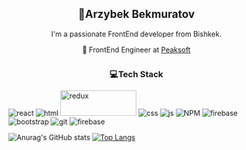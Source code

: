 # <h2 align="center">👋Arzybek Bekmuratov</h2>
<p align="center">I'm a passionate FrontEnd developer from Bishkek.</p>
<p align="center"> 💼 FrontEnd Engineer at <a href='https://github.com/mypeaksoft'>Peaksoft</a></p>

## <h3 align="center">💻Tech Stack</h3>
<p align="left">
  <img src="https://www.vectorlogo.zone/logos/reactjs/reactjs-ar21.svg" alt="react"/>
  <img src="https://www.vectorlogo.zone/logos/w3_html5/w3_html5-ar21.svg" alt="html"/>
  <img width="150px" height="50px" src="https://upload.wikimedia.org/wikipedia/commons/3/30/Redux_Logo.png" alt="redux"/>
  <img src="https://www.vectorlogo.zone/logos/w3_css/w3_css-ar21.svg" alt="css"/>
  <img src="https://www.vectorlogo.zone/logos/javascript/javascript-ar21.svg" alt="js"/>
  <img src="https://www.vectorlogo.zone/logos/npmjs/npmjs-ar21.svg" alt="NPM"/>
  <img src="https://www.vectorlogo.zone/logos/firebase/firebase-ar21.svg" alt="firebase"/>
  <img src="https://www.vectorlogo.zone/logos/getbootstrap/getbootstrap-ar21.svg" alt="bootstrap"/>
  <img src="https://www.vectorlogo.zone/logos/github/github-ar21.svg" alt="git"/>
  <img src="https://www.vectorlogo.zone/logos/firebase/firebase-ar21.svg" alt="firebase"/>
</p>

![Anurag's GitHub stats](https://github-readme-stats.vercel.app/api?username=arzybekb&count_private=true)
[![Top Langs](https://github-readme-stats.vercel.app/api/top-langs/?username=arzybekb&layout=compact)](https://github.com/anuraghazra/github-readme-stats)
<!--
**arzybekb/arzybekb** is a ✨ _special_ ✨ repository because its `README.md` (this file) appears on your GitHub profile.

Here are some ideas to get you started:

- 🔭 I’m currently working on ...
- 🌱 I’m currently learning ...
- 👯 I’m looking to collaborate on ...
- 🤔 I’m looking for help with ...
- 💬 Ask me about ...
- 📫 How to reach me: ...
- 😄 Pronouns: ...
- ⚡ Fun fact: ...
-->
